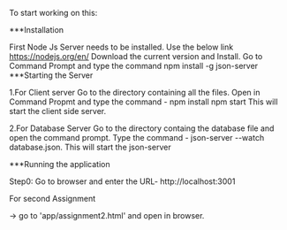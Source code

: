 To start working on this:

***Installation

First Node Js Server needs to be installed. Use the below link https://nodejs.org/en/
Download the current version and Install.
Go to Command Prompt and type the command npm install -g json-server
***Starting the Server

1.For Client server Go to the directory containing all the files. Open in Command Propmt and type the command - 
npm install
npm start 
This will start the client side server.

2.For Database Server Go to the directory containg the database file and open the command prompt. Type the command - json-server --watch database.json. This will start the json-server

***Running the application

Step0: Go to browser and enter the URL- http://localhost:3001

For second Assignment

-> go to 'app/assignment2.html' and open in browser.
